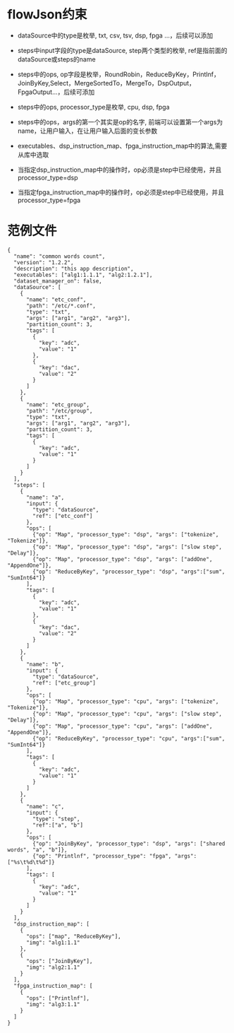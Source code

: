 # flowJson约束

* dataSource中的type是枚举, txt, csv, tsv, dsp, fpga ...，后续可以添加

* steps中input字段的type是dataSource, step两个类型的枚举, ref是指前面的dataSource或steps的name

* steps中的ops, op字段是枚举，RoundRobin，ReduceByKey，Printlnf，JoinByKey,Select，MergeSortedTo，MergeTo，DspOutput，FpgaOutput...，后续可添加

* steps中的ops, processor_type是枚举, cpu, dsp, fpga

* steps中的ops，args的第一个其实是op的名字, 前端可以设置第一个args为name，让用户输入，在让用户输入后面的变长参数

* executables、dsp_instruction_map、fpga_instruction_map中的算法,需要从库中选取

* 当指定dsp_instruction_map中的操作时，op必须是step中已经使用，并且processor_type=dsp

* 当指定fpga_instruction_map中的操作时，op必须是step中已经使用，并且processor_type=fpga



# 范例文件

```
{
  "name": "common words count",
  "version": "1.2.2",
  "description": "this app description",
  "executables": ["alg1:1.1.1", "alg2:1.2.1"],
  "dataset_manager_on": false,
  "dataSource": [
    {
      "name": "etc_conf",
      "path": "/etc/*.conf",
      "type": "txt",
      "args": ["arg1", "arg2", "arg3"],
      "partition_count": 3,
      "tags": [
        {
          "key": "adc",
          "value": "1"
        },
        {
          "key": "dac",
          "value": "2"
        }
      ]
    },
    {
      "name": "etc_group",
      "path": "/etc/group",
      "type": "txt",
      "args": ["arg1", "arg2", "arg3"],      
      "partition_count": 3,
      "tags": [
        {
          "key": "adc",
          "value": "1"
        }
      ]      
    }
  ],
  "steps": [
    {
      "name": "a",
      "input": {
        "type": "dataSource",
        "ref": ["etc_conf"]
      },
      "ops": [
        {"op": "Map", "processor_type": "dsp", "args": ["tokenize", "Tokenize"]},
        {"op": "Map", "processor_type": "dsp", "args": ["slow step", "Delay"]},
        {"op": "Map", "processor_type": "dsp", "args": ["addOne", "AppendOne"]},
        {"op": "ReduceByKey", "processor_type": "dsp", "args":["sum", "SumInt64"]}
      ],
      "tags": [
        {
          "key": "adc",
          "value": "1"
        },
        {
          "key": "dac",
          "value": "2"
        }
      ]
    },
    {
      "name": "b",
      "input": {
        "type": "dataSource",
        "ref": ["etc_group"]
      },
      "ops": [
        {"op": "Map", "processor_type": "cpu", "args": ["tokenize", "Tokenize"]},
        {"op": "Map", "processor_type": "cpu", "args": ["slow step", "Delay"]},
        {"op": "Map", "processor_type": "cpu", "args": ["addOne", "AppendOne"]},
        {"op": "ReduceByKey", "processor_type": "cpu", "args":["sum", "SumInt64"]}
      ],
      "tags": [
        {
          "key": "adc",
          "value": "1"
        }
      ]      
    },
    {
      "name": "c",
      "input": {
        "type": "step",
        "ref":["a", "b"]
      },
      "ops": [
        {"op": "JoinByKey", "processor_type": "dsp", "args": ["shared words", "a", "b"]},
        {"op": "Printlnf", "processor_type": "fpga", "args": ["%s\t%d\t%d"]}
      ],
      "tags": [
        {
          "key": "adc",
          "value": "1"
        }
      ]      
    }
  ],
  "dsp_instruction_map": [
    {
      "ops": ["map", "ReduceByKey"],
      "img": "alg1:1.1"
    },
    {
      "ops": ["JoinByKey"],
      "img": "alg2:1.1"
    }
  ],
  "fpga_instruction_map": [
    {
      "ops": ["Printlnf"],
      "img": "alg3:1.1"
    }
  ]  
}
```